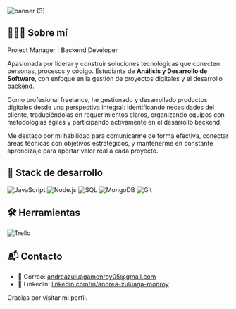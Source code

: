 ![banner (3)](https://github.com/user-attachments/assets/454031c0-895e-4e22-a409-cefdce04200d)


## 👩🏻‍💻 Sobre mí

Project Manager | Backend Developer

Apasionada por liderar y construir soluciones tecnológicas que conecten personas, procesos y código. Estudiante de **Análisis y Desarrollo de Software**, con enfoque en la gestión de proyectos digitales y el desarrollo backend.

Como profesional freelance, he gestionado y desarrollado productos digitales desde una perspectiva integral: identificando necesidades del cliente, traduciéndolas en requerimientos claros, organizando equipos con metodologías ágiles y participando activamente en el desarrollo backend.

Me destaco por mi habilidad para comunicarme de forma efectiva, conectar áreas técnicas con objetivos estratégicos, y mantenerme en constante aprendizaje para aportar valor real a cada proyecto.


## 🍃 Stack de desarrollo

![JavaScript](https://img.shields.io/badge/-JavaScript-F7DF1E?style=flat-square&logo=javascript&logoColor=white) 
![Node.js](https://img.shields.io/badge/-Node.js-8CC84B?style=flat-square&logo=node.js&logoColor=white) 
![SQL](https://img.shields.io/badge/-SQL-4479A1?style=flat-square&logo=postgresql&logoColor=white) 
![MongoDB](https://img.shields.io/badge/-MongoDB-47A248?style=flat-square&logo=mongodb&logoColor=white) 
![Git](https://img.shields.io/badge/-Git-F05032?style=flat-square&logo=git&logoColor=white)

## 🛠️ Herramientas

![Trello](https://img.shields.io/badge/-Trello-0079BF?style=flat-square&logo=trello&logoColor=white)

## 📬 Contacto

- 📧 Correo: [andreazuluagamonroy05@gmail.com](mailto:andreazuluagamonroy05@gmail.com)  
- 💼 LinkedIn: [linkedin.com/in/andrea-zuluaga-monroy](https://linkedin.com/in/andrea-zuluaga-monroy)

Gracias por visitar mi perfil.
